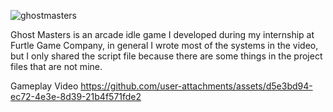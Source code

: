 ![ghostmasters](https://github.com/user-attachments/assets/1f85c944-a795-4aa5-80c7-51c7fc07348b)


Ghost Masters is an arcade idle game I developed during my internship at Furtle Game Company, in general I wrote most of the systems in the video, but I only shared the script file because there are some things in the project files that are not mine.

Gameplay Video
https://github.com/user-attachments/assets/d5e3bd94-ec72-4e3e-8d39-21b4f571fde2
